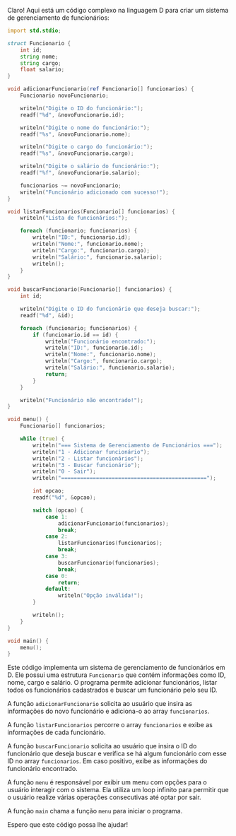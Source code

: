 Claro! Aqui está um código complexo na linguagem D para criar um sistema de gerenciamento de funcionários:

```d
import std.stdio;

struct Funcionario {
    int id;
    string nome;
    string cargo;
    float salario;
}

void adicionarFuncionario(ref Funcionario[] funcionarios) {
    Funcionario novoFuncionario;

    writeln("Digite o ID do funcionário:");
    readf("%d", &novoFuncionario.id);

    writeln("Digite o nome do funcionário:");
    readf("%s", &novoFuncionario.nome);

    writeln("Digite o cargo do funcionário:");
    readf("%s", &novoFuncionario.cargo);

    writeln("Digite o salário do funcionário:");
    readf("%f", &novoFuncionario.salario);

    funcionarios ~= novoFuncionario;
    writeln("Funcionário adicionado com sucesso!");
}

void listarFuncionarios(Funcionario[] funcionarios) {
    writeln("Lista de funcionários:");

    foreach (funcionario; funcionarios) {
        writeln("ID:", funcionario.id);
        writeln("Nome:", funcionario.nome);
        writeln("Cargo:", funcionario.cargo);
        writeln("Salário:", funcionario.salario);
        writeln();
    }
}

void buscarFuncionario(Funcionario[] funcionarios) {
    int id;

    writeln("Digite o ID do funcionário que deseja buscar:");
    readf("%d", &id);

    foreach (funcionario; funcionarios) {
        if (funcionario.id == id) {
            writeln("Funcionário encontrado:");
            writeln("ID:", funcionario.id);
            writeln("Nome:", funcionario.nome);
            writeln("Cargo:", funcionario.cargo);
            writeln("Salário:", funcionario.salario);
            return;
        }
    }

    writeln("Funcionário não encontrado!");
}

void menu() {
    Funcionario[] funcionarios;

    while (true) {
        writeln("=== Sistema de Gerenciamento de Funcionários ===");
        writeln("1 - Adicionar funcionário");
        writeln("2 - Listar funcionários");
        writeln("3 - Buscar funcionário");
        writeln("0 - Sair");
        writeln("==============================================");

        int opcao;
        readf("%d", &opcao);

        switch (opcao) {
            case 1:
                adicionarFuncionario(funcionarios);
                break;
            case 2:
                listarFuncionarios(funcionarios);
                break;
            case 3:
                buscarFuncionario(funcionarios);
                break;
            case 0:
                return;
            default:
                writeln("Opção inválida!");
        }

        writeln();
    }
}

void main() {
    menu();
}
```

Este código implementa um sistema de gerenciamento de funcionários em D. Ele possui uma estrutura `Funcionario` que contém informações como ID, nome, cargo e salário. O programa permite adicionar funcionários, listar todos os funcionários cadastrados e buscar um funcionário pelo seu ID.

A função `adicionarFuncionario` solicita ao usuário que insira as informações do novo funcionário e adiciona-o ao array `funcionarios`.

A função `listarFuncionarios` percorre o array `funcionarios` e exibe as informações de cada funcionário.

A função `buscarFuncionario` solicita ao usuário que insira o ID do funcionário que deseja buscar e verifica se há algum funcionário com esse ID no array `funcionarios`. Em caso positivo, exibe as informações do funcionário encontrado.

A função `menu` é responsável por exibir um menu com opções para o usuário interagir com o sistema. Ela utiliza um loop infinito para permitir que o usuário realize várias operações consecutivas até optar por sair.

A função `main` chama a função `menu` para iniciar o programa.

Espero que este código possa lhe ajudar!